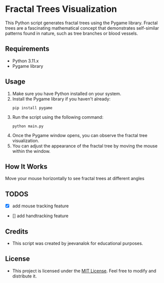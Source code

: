 # Fractal Trees Visualization

This Python script generates fractal trees using the Pygame library. Fractal trees are a fascinating mathematical concept that demonstrates self-similar patterns found in nature, such as tree branches or blood vessels.

## Requirements
- Python 3.11.x
- Pygame library

## Usage
1. Make sure you have Python installed on your system.
2. Install the Pygame library if you haven't already:
    ```
    pip install pygame
    ```
3. Run the script using the following command:
    ```
    python main.py
    ```
4. Once the Pygame window opens, you can observe the fractal tree visualization.
5. You can adjust the appearance of the fractal tree by moving the mouse within the window.

## How It Works
Move your mouse horizontally to see fractal trees at different angles

## TODOS
- [x] add mouse tracking feature
- [] add handtracking feature


## Credits
- This script was created by jeevanalok for educational purposes.

## License
- This project is licensed under the [MIT License](https://opensource.org/licenses/MIT). Feel free to modify and distribute it.
